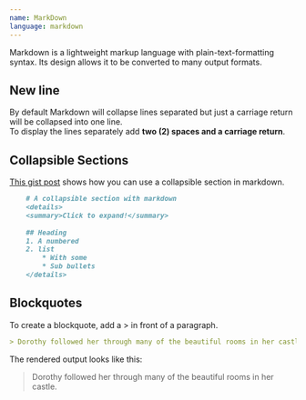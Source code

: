 ```yaml
---
name: MarkDown
language: markdown
---
```


Markdown is a lightweight markup language with plain-text-formatting syntax. Its design allows it to be converted to many output formats.
<!--more-->
## New line

By default Markdown will collapse lines separated but just a carriage return will be collapsed into one line.  
To display the lines separately add **two (2) spaces and a carriage return**.

## Collapsible Sections

[This gist post](https://gist.github.com/pierrejoubert73/902cc94d79424356a8d20be2b382e1ab) shows how you can use a collapsible section in markdown.

``` markdown
    # A collapsible section with markdown
    <details>
    <summary>Click to expand!</summary>
    
    ## Heading
    1. A numbered
    2. list
        * With some
        * Sub bullets
    </details>
```

## Blockquotes
To create a blockquote, add a > in front of a paragraph.

``` md
> Dorothy followed her through many of the beautiful rooms in her castle.
```
The rendered output looks like this:

> Dorothy followed her through many of the beautiful rooms in her castle.
